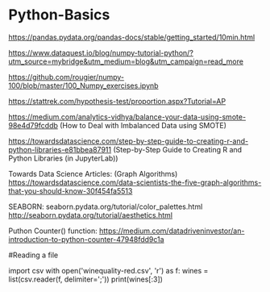 # Python-Basics

https://pandas.pydata.org/pandas-docs/stable/getting_started/10min.html

https://www.dataquest.io/blog/numpy-tutorial-python/?utm_source=mybridge&utm_medium=blog&utm_campaign=read_more

https://github.com/rougier/numpy-100/blob/master/100_Numpy_exercises.ipynb

https://stattrek.com/hypothesis-test/proportion.aspx?Tutorial=AP

https://medium.com/analytics-vidhya/balance-your-data-using-smote-98e4d79fcddb
(How to Deal with Imbalanced Data using SMOTE)

https://towardsdatascience.com/step-by-step-guide-to-creating-r-and-python-libraries-e81bbea87911
(Step-by-Step Guide to Creating R and Python Libraries (in JupyterLab))

Towards Data Science Articles:
(Graph Algorithms)
https://towardsdatascience.com/data-scientists-the-five-graph-algorithms-that-you-should-know-30f454fa5513

SEABORN: 
seaborn.pydata.org/tutorial/color_palettes.html
http://seaborn.pydata.org/tutorial/aesthetics.html

Puthon Counter() function:
https://medium.com/datadriveninvestor/an-introduction-to-python-counter-47948fdd9c1a

#Reading a file 

import csv
with open('winequality-red.csv', 'r') as f:
wines = list(csv.reader(f, delimiter=';'))
print(wines[:3])
